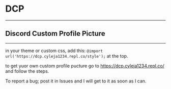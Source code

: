 # DCP
---
## Discord Custom Profile Picture
---
in your theme or custom css, add this: ```@import url('https://dcp.cyleja1234.repl.co/style');``` at the top.

to get yuor own custom profile pucture go to https://dcp.cyleja1234.repl.co/ and follow the steps.

To report a bug; post it in Issues and I will get to it as soon as I can.
